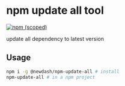 # npm update all tool

[![npm (scoped)](https://img.shields.io/npm/v/@newdash/npm-update-all?label=@newdash/npm-update-all)](https://www.npmjs.com/package/@newdash/npm-update-all)

update all dependency to latest version

## Usage

```bash
npm i -g @newdash/npm-update-all # install
npm-update-all # in a npm project
```